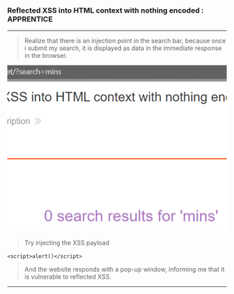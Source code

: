 
### Reflected XSS into HTML context with nothing encoded : APPRENTICE

---


> Realize that there is an injection point in the search bar, because once i submit my search, it is displayed as data in the immediate response in the browser.

![xss](./screenshots/mins.png)

> Try injecting the XSS payload
```
<script>alert()</script>
```
> And the website responds with a pop-up window, informing me that it is vulnerable to reflected XSS.

---
